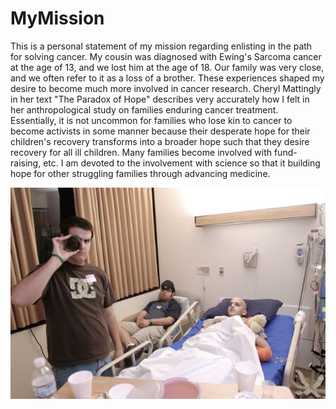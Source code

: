 # MyMission
This is a personal statement of my mission regarding enlisting in the path for solving cancer.  My cousin was diagnosed with Ewing's Sarcoma cancer at the age of 13, and we lost him at the age of 18.  Our family was very close, and we often refer to it as a loss of a brother.  These experiences shaped my desire to become much more involved in cancer research.  Cheryl Mattingly in her text "The Paradox of Hope" describes very accurately how I felt in her anthropological study on families enduring cancer treatment.  Essentially, it is not uncommon for families who lose kin to cancer to become activists in some manner because their desperate hope for their children's recovery transforms into a broader hope such that they desire recovery for all ill children.  Many families become involved with fund-raising, etc.  I am devoted to the involvement with science so that it building hope for other struggling families through advancing medicine.

![Nick in the Hospital](Nick_hospital.jpeg "Nick in the Hospital" )

